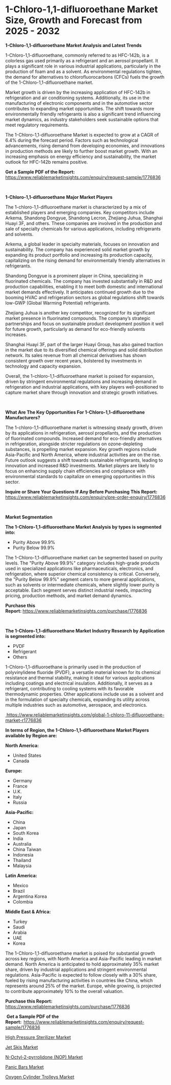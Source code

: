 <p><h1>1-Chloro-1,1-difluoroethane Market Size, Growth and Forecast from 2025 - 2032</h1></p><p><strong>1-Chloro-1,1-difluoroethane Market Analysis and Latest Trends</strong></p>
<p><p>1-Chloro-1,1-difluoroethane, commonly referred to as HFC-142b, is a colorless gas used primarily as a refrigerant and an aerosol propellant. It plays a significant role in various industrial applications, particularly in the production of foam and as a solvent. As environmental regulations tighten, the demand for alternatives to chlorofluorocarbons (CFCs) fuels the growth of the 1-Chloro-1,1-difluoroethane market.</p><p>Market growth is driven by the increasing application of HFC-142b in refrigeration and air conditioning systems. Additionally, its use in the manufacturing of electronic components and in the automotive sector contributes to expanding market opportunities. The shift towards more environmentally friendly refrigerants is also a significant trend influencing market dynamics, as industry stakeholders seek sustainable options that meet regulatory requirements.</p><p>The 1-Chloro-1,1-difluoroethane Market is expected to grow at a CAGR of 6.4% during the forecast period. Factors such as technological advancements, rising demand from developing economies, and innovations in production methods are likely to further boost market growth. With an increasing emphasis on energy efficiency and sustainability, the market outlook for HFC-142b remains positive.</p></p>
<p><strong>Get a Sample PDF of the Report:&nbsp;</strong> <a href="https://www.reliablemarketinsights.com/enquiry/request-sample/1776836?utm_campaign=3369&utm_medium=2&utm_source=Github&utm_content=ia&utm_term=25032025&utm_id=1-chloro-11-difluoroethane">https://www.reliablemarketinsights.com/enquiry/request-sample/1776836</a></p>
<p>&nbsp;</p>
<p><strong>1-Chloro-1,1-difluoroethane Major Market Players</strong></p>
<p><p>The 1-chloro-1,1-difluoroethane market is characterized by a mix of established players and emerging companies. Key competitors include Arkema, Shandong Dongyue, Shandong Lecron, Zhejiang Juhua, Shanghai Huayi 3F, and others. These companies are involved in the production and sale of specialty chemicals for various applications, including refrigerants and solvents.</p><p>Arkema, a global leader in specialty materials, focuses on innovation and sustainability. The company has experienced solid market growth by expanding its product portfolio and increasing its production capacity, capitalizing on the rising demand for environmentally friendly alternatives in refrigerants.</p><p>Shandong Dongyue is a prominent player in China, specializing in fluorinated chemicals. The company has invested substantially in R&D and production capabilities, enabling it to meet both domestic and international market demands effectively. It anticipates continued growth due to the booming HVAC and refrigeration sectors as global regulations shift towards low-GWP (Global Warming Potential) refrigerants.</p><p>Zhejiang Juhua is another key competitor, recognized for its significant market presence in fluorinated compounds. The company’s strategic partnerships and focus on sustainable product development position it well for future growth, particularly as demand for eco-friendly solvents increases.</p><p>Shanghai Huayi 3F, part of the larger Huayi Group, has also gained traction in the market due to its diversified chemical offerings and solid distribution network. Its sales revenue from all chemical derivatives has shown consistent growth over recent years, bolstered by investments in technology and capacity expansion.</p><p>Overall, the 1-chloro-1,1-difluoroethane market is poised for expansion, driven by stringent environmental regulations and increasing demand in refrigeration and industrial applications, with key players well-positioned to capture market share through innovation and strategic growth initiatives.</p></p>
<p>&nbsp;</p>
<p><strong>What Are The Key Opportunities For 1-Chloro-1,1-difluoroethane Manufacturers?</strong></p>
<p><p>The 1-chloro-1,1-difluoroethane market is witnessing steady growth, driven by its applications in refrigeration, aerosol propellants, and the production of fluorinated compounds. Increased demand for eco-friendly alternatives in refrigeration, alongside stricter regulations on ozone-depleting substances, is propelling market expansion. Key growth regions include Asia-Pacific and North America, where industrial activities are on the rise. Future outlook suggests a shift towards sustainable refrigerants, leading to innovation and increased R&D investments. Market players are likely to focus on enhancing supply chain efficiencies and compliance with environmental standards to capitalize on emerging opportunities in this sector.</p></p>
<p><strong>Inquire or Share Your Questions If Any Before Purchasing This Report:</strong> <a href="https://www.reliablemarketinsights.com/enquiry/pre-order-enquiry/1776836?utm_campaign=3369&utm_medium=2&utm_source=Github&utm_content=ia&utm_term=25032025&utm_id=1-chloro-11-difluoroethane">https://www.reliablemarketinsights.com/enquiry/pre-order-enquiry/1776836</a></p>
<p>&nbsp;</p>
<p><strong>Market Segmentation</strong></p>
<p><strong>The 1-Chloro-1,1-difluoroethane Market Analysis by types is segmented into:</strong></p>
<p><ul><li>Purity Above 99.9%</li><li>Purity Below 99.9%</li></ul></p>
<p><p>The 1-Chloro-1,1-difluoroethane market can be segmented based on purity levels. The "Purity Above 99.9%" category includes high-grade products used in specialized applications like pharmaceuticals, electronics, and refrigeration, where superior chemical consistency is critical. Conversely, the "Purity Below 99.9%" segment caters to more general applications, such as solvents or intermediate chemicals, where slightly lower purity is acceptable. Each segment serves distinct industrial needs, impacting pricing, production methods, and market demand dynamics.</p></p>
<p><strong>Purchase this Report:&nbsp;</strong><a href="https://www.reliablemarketinsights.com/purchase/1776836?utm_campaign=3369&utm_medium=2&utm_source=Github&utm_content=ia&utm_term=25032025&utm_id=1-chloro-11-difluoroethane">https://www.reliablemarketinsights.com/purchase/1776836</a></p>
<p>&nbsp;</p>
<p><strong>The 1-Chloro-1,1-difluoroethane Market Industry Research by Application is segmented into:</strong></p>
<p><ul><li>PVDF</li><li>Refrigerant</li><li>Others</li></ul></p>
<p><p>1-Chloro-1,1-difluoroethane is primarily used in the production of polyvinylidene fluoride (PVDF), a versatile material known for its chemical resistance and thermal stability, making it ideal for various applications including coatings and electrical insulation. Additionally, it serves as a refrigerant, contributing to cooling systems with its favorable thermodynamic properties. Other applications include use as a solvent and in the formulation of specialty chemicals, expanding its utility across multiple industries such as automotive, aerospace, and electronics.</p></p>
<p><a href="https://www.reliablemarketinsights.com/global-1-chloro-11-difluoroethane-market-r1776836?utm_campaign=3369&utm_medium=2&utm_source=Github&utm_content=ia&utm_term=25032025&utm_id=1-chloro-11-difluoroethane">&nbsp;https://www.reliablemarketinsights.com/global-1-chloro-11-difluoroethane-market-r1776836</a></p>
<p><strong>In terms of Region, the 1-Chloro-1,1-difluoroethane Market Players available by Region are:</strong></p>
<p>
    <p> <strong> North America: </strong>
        <ul>
            <li>United States</li>
            <li>Canada</li>
        </ul>
        </p> 
    <p> <strong> Europe: </strong>
        <ul>
            <li>Germany</li>
            <li>France</li>
            <li>U.K.</li>
            <li>Italy</li>
            <li>Russia</li>
        </ul>
        </p> 
    <p> <strong> Asia-Pacific: </strong>
        <ul>
            <li>China</li>
            <li>Japan</li>
            <li>South Korea</li>
            <li>India</li>
            <li>Australia</li>
            <li>China Taiwan</li>
            <li>Indonesia</li>
            <li>Thailand</li>
            <li>Malaysia</li>
        </ul>
        </p> 
    <p> <strong> Latin America: </strong>
        <ul>
            <li>Mexico</li>
            <li>Brazil</li>
            <li>Argentina Korea</li>
            <li>Colombia</li>
        </ul>
        </p> 
    <p> <strong> Middle East & Africa: </strong>
        <ul>
            <li>Turkey</li>
            <li>Saudi</li>
            <li>Arabia</li>
            <li>UAE</li>
            <li>Korea</li>
        </ul>
    </p>
    </p>
<p><p>The 1-Chloro-1,1-difluoroethane market is poised for substantial growth across key regions, with North America and Asia-Pacific leading in market demand. North America is anticipated to hold approximately 35% market share, driven by industrial applications and stringent environmental regulations. Asia-Pacific is expected to follow closely with a 30% share, fueled by rising manufacturing activities in countries like China, which represents around 25% of the market. Europe, while growing, is projected to contribute approximately 10% to the overall valuation.</p></p>
<p><strong>Purchase this Report: </strong><a href="https://www.reliablemarketinsights.com/purchase/1776836?utm_campaign=3369&utm_medium=2&utm_source=Github&utm_content=ia&utm_term=25032025&utm_id=1-chloro-11-difluoroethane">https://www.reliablemarketinsights.com/purchase/1776836</a></p>
<p>&nbsp;<strong>Get a Sample PDF of the Report:&nbsp;&nbsp;</strong><a href="https://www.reliablemarketinsights.com/enquiry/request-sample/1776836?utm_campaign=3369&utm_medium=2&utm_source=Github&utm_content=ia&utm_term=25032025&utm_id=1-chloro-11-difluoroethane">https://www.reliablemarketinsights.com/enquiry/request-sample/1776836</a></p>
<p><strong></strong></p>
<p><p><a href="https://www.linkedin.com/pulse/study-extensively-examines-high-pressure-sterilizermarket-size-55uqe?utm_campaign=3369&utm_medium=2&utm_source=Github&utm_content=ia&utm_term=25032025&utm_id=1-chloro-11-difluoroethane">High Pressure Sterilizer Market</a></p><p><a href="https://www.linkedin.com/pulse/jet-skis-market-forecast-report-highlights-revenue-gntue?utm_campaign=3369&utm_medium=2&utm_source=Github&utm_content=ia&utm_term=25032025&utm_id=1-chloro-11-difluoroethane">Jet Skis Market</a></p><p><a href="https://github.com/lanuskarnajc/Market-Research-Report-List-1/blob/main/n-octyl-2-pyrrolidone-nop-market.md?utm_campaign=3369&utm_medium=2&utm_source=Github&utm_content=ia&utm_term=25032025&utm_id=1-chloro-11-difluoroethane">N-Octyl-2-pyrrolidone (NOP) Market</a></p><p><a href="https://www.linkedin.com/pulse/panic-bars-industry-trends-comprehensive-market-study-fatce?utm_campaign=3369&utm_medium=2&utm_source=Github&utm_content=ia&utm_term=25032025&utm_id=1-chloro-11-difluoroethane">Panic Bars Market</a></p><p><a href="https://www.linkedin.com/pulse/oxygen-cylinder-trolleys-market-report-addressing-qqaje?utm_campaign=3369&utm_medium=2&utm_source=Github&utm_content=ia&utm_term=25032025&utm_id=1-chloro-11-difluoroethane">Oxygen Cylinder Trolleys Market</a></p></p>